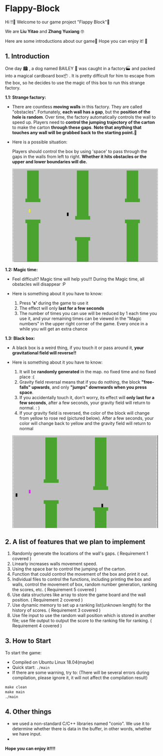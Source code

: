# Flappy-Block

Hi !!:wave: Welcome to our game project "Flappy Block":icecream:

We are **Liu Yitao** and **Zhang Yuxiang** :nerd_face:

Here are some introductions about our game:popcorn: Hope you can enjoy it! :beer:


## 1. Introduction

One day :cityscape: , a dog named  BAILEY :poodle: was caught in a factory:factory: and packed into a magical cardboard box:package: . It is pretty difficult for him to escape from the box, so he decides to use the magic of this box to run this strange factory.

**1.1: Strange factory:**

* There are countless **moving walls** in this factory. They are called "obstacles". Fortunately, **each wall has a gap**, but the **position of the hole is random**. Over time, the factory automatically controls the wall to speed up. Players need to **control the jumping trajectory of the carton** to make the carton **through these gaps**. **Note that anything that touches any wall will be grabbed back to the starting point.**:beers:

* Here is a possible situation:

  Players should control the box by using 'space' to pass through the gaps in the walls from left to right. **Whether it hits obstacles or the upper and lower boundaries will die.**

  ![1](image/1.png)

**1.2: Magic time:**

* Feel difficult? Magic time will help you!!! During the Magic time, all obstacles will disappear :P

* Here is something about it you have to know:
  1. Press **'s'** during the game to use it
  2. The effect will only **last for a few seconds**
  3. The number of times you can use will be reduced by 1 each time you use it, and your remaining times can be viewed in the "Magic numbers" in the upper right corner of the game. Every once in a while you will get an extra chance

**1.3: Black box:**

* A black box is a weird thing, if you touch it or pass around it, **your gravitational field will reverse!!**

* Here is something about it you have to know:

  1. It will be **randomly generated** in the map. no fixed time and no fixed place :(
  2. Gravity field reversal means that if you do nothing, the block **"free-falls" upwards**, and only **"jumps" downwards when you press space**.
  3. If you accidentally touch it, don't worry, its effect will **only last for a few seconds**, after a few seconds, your gravity field will return to normal. : )
  4. If your gravity field is reversed, the color of the block will change from yellow to rose red (pictured below). After a few seconds, your color will change back to yellow and the gravity field will return to normal

  ![2](image/2.png)

## 2. A list of features that we plan to implement

1. Randomly generate the locations of the wall's gaps. ( Requirement 1 covered )
2. Linearly increases walls movement speed.
3. Using the space bar to control the jumping of the carton.
4. Function that could control the movement of the box and print it out.
5. Individual files to control the functions, including printing the box and walls, control the movement of box, random number generation, ranking the scores, etc.  ( Requirement 5 covered )
6. Use data structures like array to store the game board and the wall position. ( Requirement 2 covered )
7. Use dynamic memory to set up a ranking list(unknown length) for the history of scores. ( Requirement 3 covered )
8. Use file input to use the random wall position which is stored in another file; use file output to output the score to the ranking file for ranking. ( Requirement 4 covered )



## 3. How to Start

To start the game:

* Compiled on Ubuntu Linux 18.04(maybe)
* Quick start: ``./main``
* If there are some warning, try to: (There will be several errors during compilation, please ignore it, it will not affect the compilation result)

````
make clean
make main
./main
````

 

## 4. Other things

* we used a non-standard C/C++ libraries named "conio". We use it to determine whether there is data in the buffer, in other words, whether we have input.
* 

**Hope you can enjoy it!!!!**
